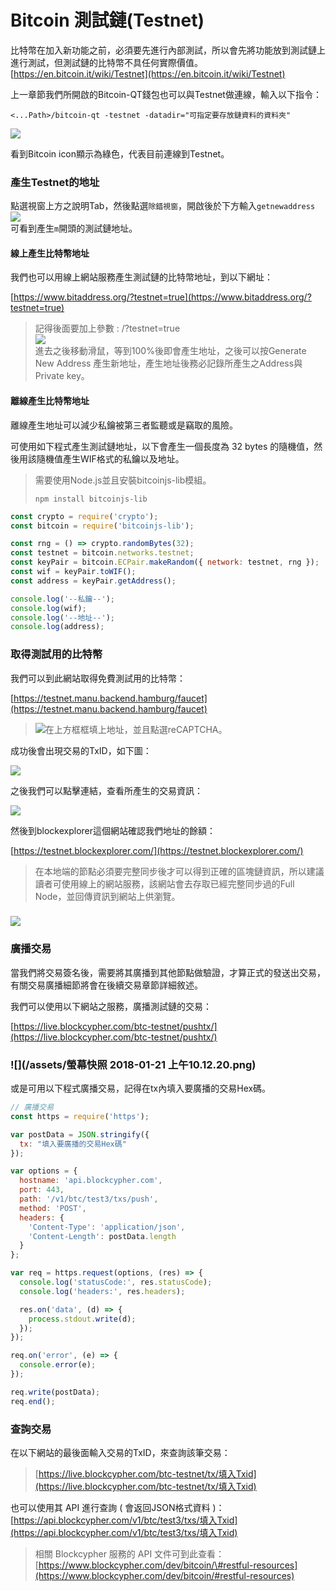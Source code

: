 # Bitcoin 測試鏈\(Testnet\)

比特幣在加入新功能之前，必須要先進行內部測試，所以會先將功能放到測試鏈上進行測試，但測試鏈的比特幣不具任何實際價值。  
[https://en.bitcoin.it/wiki/Testnet](https://en.bitcoin.it/wiki/Testnet)

上一章節我們所開啟的Bitcoin-QT錢包也可以與Testnet做連線，輸入以下指令：

```
<...Path>/bitcoin-qt -testnet -datadir="可指定要存放鏈資料的資料夾"
```

![](/assets/sl.png)

看到Bitcoin icon顯示為綠色，代表目前連線到Testnet。

### 產生Testnet的地址

點選視窗上方之說明Tab，然後點選`除錯視窗`，開啟後於下方輸入`getnewaddress`  
![](/assets/testnet-address.png)  
可看到產生`m`開頭的測試鏈地址。

#### 線上產生比特幣地址

我們也可以用線上網站服務產生測試鏈的比特幣地址，到以下網址：

[https://www.bitaddress.org/?testnet=true](https://www.bitaddress.org/?testnet=true)

> 記得後面要加上參數 : /?testnet=true  
> ![](/assets/testonlineaddress.png)  
> 進去之後移動滑鼠，等到100%後即會產生地址，之後可以按Generate New Address 產生新地址，產生地址後務必記錄所產生之Address與Private key。

#### 離線產生比特幣地址

離線產生地址可以減少私鑰被第三者監聽或是竊取的風險。

可使用如下程式產生測試鏈地址，以下會產生一個長度為 32 bytes 的隨機值，然後用該隨機值產生WIF格式的私鑰以及地址。

> 需要使用Node.js並且安裝bitcoinjs-lib模組。
>
> ```
> npm install bitcoinjs-lib
> ```

```js
const crypto = require('crypto');
const bitcoin = require('bitcoinjs-lib');

const rng = () => crypto.randomBytes(32);
const testnet = bitcoin.networks.testnet;
const keyPair = bitcoin.ECPair.makeRandom({ network: testnet, rng });
const wif = keyPair.toWIF();
const address = keyPair.getAddress();

console.log('--私鑰--');
console.log(wif);
console.log('--地址--');
console.log(address);
```

### 取得測試用的比特幣

我們可以到此網站取得免費測試用的比特幣：

[https://testnet.manu.backend.hamburg/faucet](https://testnet.manu.backend.hamburg/faucet)

> ![](/assets/getfreecoin.png)在上方框框填上地址，並且點選reCAPTCHA。

成功後會出現交易的TxID，如下圖：

![](/assets/getfreecoin1.png)

之後我們可以點擊連結，查看所產生的交易資訊：

![](/assets/getfreecoin2.png)

然後到blockexplorer這個網站確認我們地址的餘額：

[https://testnet.blockexplorer.com/](https://testnet.blockexplorer.com/)

> 在本地端的節點必須要完整同步後才可以得到正確的區塊鏈資訊，所以建議讀者可使用線上的網站服務，該網站會去存取已經完整同步過的Full Node，並回傳資訊到網站上供瀏覽。

### ![](/assets/getfreecoin3.png)

### 廣播交易

當我們將交易簽名後，需要將其廣播到其他節點做驗證，才算正式的發送出交易，有關交易廣播細節將會在後續交易章節詳細敘述。

我們可以使用以下網站之服務，廣播測試鏈的交易：

[https://live.blockcypher.com/btc-testnet/pushtx/](https://live.blockcypher.com/btc-testnet/pushtx/)

### ![](/assets/螢幕快照 2018-01-21 上午10.12.20.png)

或是可用以下程式廣播交易，記得在tx內填入要廣播的交易Hex碼。

```js
// 廣播交易
const https = require('https');

var postData = JSON.stringify({
  tx: "填入要廣播的交易Hex碼"
});

var options = {
  hostname: 'api.blockcypher.com',
  port: 443,
  path: '/v1/btc/test3/txs/push',
  method: 'POST',
  headers: {
    'Content-Type': 'application/json',
    'Content-Length': postData.length
  }
};

var req = https.request(options, (res) => {
  console.log('statusCode:', res.statusCode);
  console.log('headers:', res.headers);

  res.on('data', (d) => {
    process.stdout.write(d);
  });
});

req.on('error', (e) => {
  console.error(e);
});

req.write(postData);
req.end();
```

### 查詢交易

在以下網站的最後面輸入交易的TxID，來查詢該筆交易：

> [https://live.blockcypher.com/btc-testnet/tx/填入Txid](https://live.blockcypher.com/btc-testnet/tx/填入Txid)

也可以使用其 API 進行查詢 \( 會返回JSON格式資料 \)：[https://api.blockcypher.com/v1/btc/test3/txs/填入Txid](https://api.blockcypher.com/v1/btc/test3/txs/填入Txid)

> 相關 Blockcypher 服務的 API 文件可到此查看：[https://www.blockcypher.com/dev/bitcoin/\#restful-resources](https://www.blockcypher.com/dev/bitcoin/#restful-resources)



